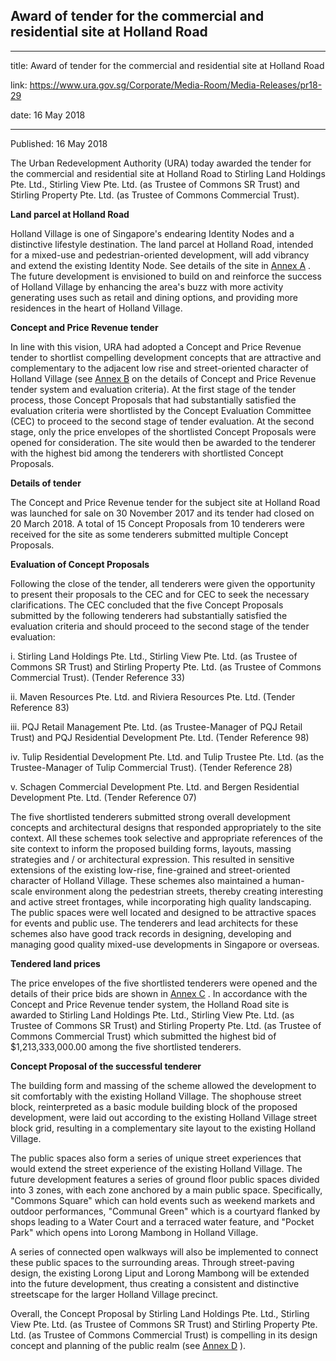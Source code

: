 ## Award of tender for the commercial and residential site at Holland Road

---

title: Award of tender for the commercial and residential site at Holland Road

link: https://www.ura.gov.sg/Corporate/Media-Room/Media-Releases/pr18-29

date: 16 May 2018

---

Published: 16 May 2018

The Urban Redevelopment Authority (URA) today awarded the tender for the commercial and residential site at Holland Road to Stirling Land Holdings Pte. Ltd., Stirling View Pte. Ltd. (as Trustee of Commons SR Trust) and Stirling Property Pte. Ltd. (as Trustee of Commons Commercial Trust).

**Land parcel at Holland Road**

Holland Village is one of Singapore's endearing Identity Nodes and a distinctive lifestyle destination. The land parcel at Holland Road, intended for a mixed-use and pedestrian-oriented development, will add vibrancy and extend the existing Identity Node. See details of the site in [Annex A](https://www.ura.gov.sg/-/media/Corporate/Media-Room/2018/May/pr18-29a.pdf) . The future development is envisioned to build on and reinforce the success of Holland Village by enhancing the area's buzz with more activity generating uses such as retail and dining options, and providing more residences in the heart of Holland Village.

**Concept and Price Revenue tender**

In line with this vision, URA had adopted a Concept and Price Revenue tender to shortlist compelling development concepts that are attractive and complementary to the adjacent low rise and street-oriented character of Holland Village (see [Annex B](https://www.ura.gov.sg/-/media/Corporate/Media-Room/2018/May/pr18-29b.pdf) on the details of Concept and Price Revenue tender system and evaluation criteria). At the first stage of the tender process, those Concept Proposals that had substantially satisfied the evaluation criteria were shortlisted by the Concept Evaluation Committee (CEC) to proceed to the second stage of tender evaluation. At the second stage, only the price envelopes of the shortlisted Concept Proposals were opened for consideration. The site would then be awarded to the tenderer with the highest bid among the tenderers with shortlisted Concept Proposals.

**Details of tender**

The Concept and Price Revenue tender for the subject site at Holland Road was launched for sale on 30 November 2017 and its tender had closed on 20 March 2018. A total of 15 Concept Proposals from 10 tenderers were received for the site as some tenderers submitted multiple Concept Proposals.

**Evaluation of Concept Proposals**

Following the close of the tender, all tenderers were given the opportunity to present their proposals to the CEC and for CEC to seek the necessary clarifications. The CEC concluded that the five Concept Proposals submitted by the following tenderers had substantially satisfied the evaluation criteria and should proceed to the second stage of the tender evaluation:

i. Stirling Land Holdings Pte. Ltd., Stirling View Pte. Ltd. (as Trustee of Commons SR Trust) and Stirling Property Pte. Ltd. (as Trustee of Commons Commercial Trust). (Tender Reference 33)

ii. Maven Resources Pte. Ltd. and Riviera Resources Pte. Ltd. (Tender Reference 83)

iii. PQJ Retail Management Pte. Ltd. (as Trustee-Manager of PQJ Retail Trust) and PQJ Residential Development Pte. Ltd. (Tender Reference 98)

iv. Tulip Residential Development Pte. Ltd. and Tulip Trustee Pte. Ltd. (as the Trustee-Manager of Tulip Commercial Trust). (Tender Reference 28)

v. Schagen Commercial Development Pte. Ltd. and Bergen Residential Development Pte. Ltd. (Tender Reference 07)

The five shortlisted tenderers submitted strong overall development concepts and architectural designs that responded appropriately to the site context. All these schemes took selective and appropriate references of the site context to inform the proposed building forms, layouts, massing strategies and / or architectural expression. This resulted in sensitive extensions of the existing low-rise, fine-grained and street-oriented character of Holland Village. These schemes also maintained a human-scale environment along the pedestrian streets, thereby creating interesting and active street frontages, while incorporating high quality landscaping. The public spaces were well located and designed to be attractive spaces for events and public use. The tenderers and lead architects for these schemes also have good track records in designing, developing and managing good quality mixed-use developments in Singapore or overseas.

**Tendered land prices**

The price envelopes of the five shortlisted tenderers were opened and the details of their price bids are shown in [Annex C](<https://www.ura.gov.sg/-/media/Corporate/Media-Room/2018/May/pr18-29c(3).pdf>) . In accordance with the Concept and Price Revenue tender system, the Holland Road site is awarded to Stirling Land Holdings Pte. Ltd., Stirling View Pte. Ltd. (as Trustee of Commons SR Trust) and Stirling Property Pte. Ltd. (as Trustee of Commons Commercial Trust) which submitted the highest bid of $1,213,333,000.00 among the five shortlisted tenderers.

**Concept Proposal of the successful tenderer**

The building form and massing of the scheme allowed the development to sit comfortably with the existing Holland Village. The shophouse street block, reinterpreted as a basic module building block of the proposed development, were laid out according to the existing Holland Village street block grid, resulting in a complementary site layout to the existing Holland Village.

The public spaces also form a series of unique street experiences that would extend the street experience of the existing Holland Village. The future development features a series of ground floor public spaces divided into 3 zones, with each zone anchored by a main public space. Specifically, "Commons Square" which can hold events such as weekend markets and outdoor performances, "Communal Green" which is a courtyard flanked by shops leading to a Water Court and a terraced water feature, and "Pocket Park" which opens into Lorong Mambong in Holland Village.

A series of connected open walkways will also be implemented to connect these public spaces to the surrounding areas. Through street-paving design, the existing Lorong Liput and Lorong Mambong will be extended into the future development, thus creating a consistent and distinctive streetscape for the larger Holland Village precinct.

Overall, the Concept Proposal by Stirling Land Holdings Pte. Ltd., Stirling View Pte. Ltd. (as Trustee of Commons SR Trust) and Stirling Property Pte. Ltd. (as Trustee of Commons Commercial Trust) is compelling in its design concept and planning of the public realm (see [Annex D](https://www.ura.gov.sg/-/media/Corporate/Media-Room/2018/May/pr18-29d.pdf) ).
